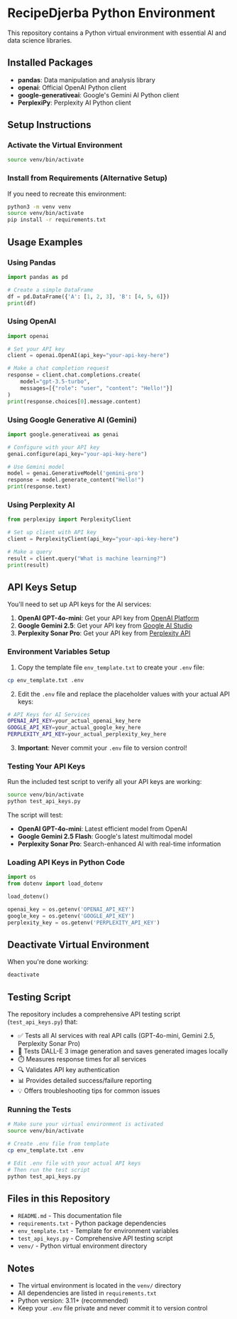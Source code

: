 # RecipeDjerba Python Environment

This repository contains a Python virtual environment with essential AI and data science libraries.

## Installed Packages

- **pandas**: Data manipulation and analysis library
- **openai**: Official OpenAI Python client
- **google-generativeai**: Google's Gemini AI Python client
- **PerplexiPy**: Perplexity AI Python client

## Setup Instructions

### Activate the Virtual Environment

```bash
source venv/bin/activate
```

### Install from Requirements (Alternative Setup)

If you need to recreate this environment:

```bash
python3 -m venv venv
source venv/bin/activate
pip install -r requirements.txt
```

## Usage Examples

### Using Pandas
```python
import pandas as pd

# Create a simple DataFrame
df = pd.DataFrame({'A': [1, 2, 3], 'B': [4, 5, 6]})
print(df)
```

### Using OpenAI
```python
import openai

# Set your API key
client = openai.OpenAI(api_key="your-api-key-here")

# Make a chat completion request
response = client.chat.completions.create(
    model="gpt-3.5-turbo",
    messages=[{"role": "user", "content": "Hello!"}]
)
print(response.choices[0].message.content)
```

### Using Google Generative AI (Gemini)
```python
import google.generativeai as genai

# Configure with your API key
genai.configure(api_key="your-api-key-here")

# Use Gemini model
model = genai.GenerativeModel('gemini-pro')
response = model.generate_content("Hello!")
print(response.text)
```

### Using Perplexity AI
```python
from perplexipy import PerplexityClient

# Set up client with API key
client = PerplexityClient(api_key="your-api-key-here")

# Make a query
result = client.query("What is machine learning?")
print(result)
```

## API Keys Setup

You'll need to set up API keys for the AI services:

1. **OpenAI GPT-4o-mini**: Get your API key from [OpenAI Platform](https://platform.openai.com/api-keys)
2. **Google Gemini 2.5**: Get your API key from [Google AI Studio](https://aistudio.google.com/app/apikey)
3. **Perplexity Sonar Pro**: Get your API key from [Perplexity API](https://docs.perplexity.ai/guides/getting-started)

### Environment Variables Setup

1. Copy the template file `env_template.txt` to create your `.env` file:

```bash
cp env_template.txt .env
```

2. Edit the `.env` file and replace the placeholder values with your actual API keys:

```bash
# API Keys for AI Services
OPENAI_API_KEY=your_actual_openai_key_here
GOOGLE_API_KEY=your_actual_google_key_here  
PERPLEXITY_API_KEY=your_actual_perplexity_key_here
```

3. **Important**: Never commit your `.env` file to version control!

### Testing Your API Keys

Run the included test script to verify all your API keys are working:

```bash
source venv/bin/activate
python test_api_keys.py
```

The script will test:
- **OpenAI GPT-4o-mini**: Latest efficient model from OpenAI
- **Google Gemini 2.5 Flash**: Google's latest multimodal model  
- **Perplexity Sonar Pro**: Search-enhanced AI with real-time information

### Loading API Keys in Python Code

```python
import os
from dotenv import load_dotenv

load_dotenv()

openai_key = os.getenv('OPENAI_API_KEY')
google_key = os.getenv('GOOGLE_API_KEY')
perplexity_key = os.getenv('PERPLEXITY_API_KEY')
```

## Deactivate Virtual Environment

When you're done working:

```bash
deactivate
```

## Testing Script

The repository includes a comprehensive API testing script (`test_api_keys.py`) that:

- ✅ Tests all AI services with real API calls (GPT-4o-mini, Gemini 2.5, Perplexity Sonar Pro)
- 🎨 Tests DALL-E 3 image generation and saves generated images locally
- ⏱️ Measures response times for all services
- 🔍 Validates API key authentication
- 📊 Provides detailed success/failure reporting
- 💡 Offers troubleshooting tips for common issues

### Running the Tests

```bash
# Make sure your virtual environment is activated
source venv/bin/activate

# Create .env file from template
cp env_template.txt .env

# Edit .env file with your actual API keys
# Then run the test script
python test_api_keys.py
```

## Files in this Repository

- `README.md` - This documentation file
- `requirements.txt` - Python package dependencies
- `env_template.txt` - Template for environment variables
- `test_api_keys.py` - Comprehensive API testing script
- `venv/` - Python virtual environment directory

## Notes

- The virtual environment is located in the `venv/` directory
- All dependencies are listed in `requirements.txt`
- Python version: 3.11+ (recommended)
- Keep your `.env` file private and never commit it to version control 